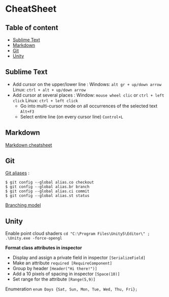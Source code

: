 # CheatSheet

## Table of content
  - [Sublime Text](##SublimeText)
  - [Markdown](##Markdown)
  - [Git](##Git)
  - [Unity](##Unity)

## Sublime Text
  - Add cursor on the upper/lower line :
       Windows: `alt gr + up/down arrow`
       Linux: `ctrl + alt + up/down arrow`
  - Add cursor at several places :
      Window: `mouse wheel clic` or `ctrl + left click`
      Linux: `ctrl + left click`
	- Go into multi-cursor mode on all occurrences of the selected text `Alt+F3` 
	- Select entire line (on every cursor line) `Control+L`

## Markdown 

[Markdown cheatsheet](https://github.com/adam-p/markdown-here/wiki/Markdown-Cheatsheet)

## Git

[Git aliases](https://git-scm.com/book/en/v2/Git-Basics-Git-Aliases) :
 ```
 $ git config --global alias.co checkout
 $ git config --global alias.br branch
 $ git config --global alias.ci commit
 $ git config --global alias.st status
 ```
    
[Branching model](http://nvie.com/posts/a-successful-git-branching-model/)

## Unity

Enable point cloud shaders
`cd "C:\Program Files\Unity5\Editor\" ;  .\Unity.exe -force-opengl`

**Format class attributes in inspector**
 - Display and assign a private field in inspector `[SerializeField]` 
 - Make an attribute `required [RequireComponent]`
 - Group by header `[Header("Hi there!")]`
 - Add a 10 pixels of spacing in inspector `[Space(10)]`
 - Set range for the attribute `[Range(5,9)]`
 
 Enumeration `enum Days {Sat, Sun, Mon, Tue, Wed, Thu, Fri};`

